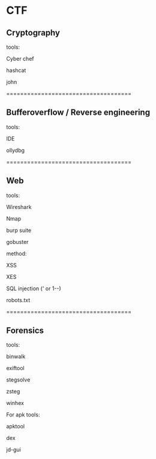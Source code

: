 # CTF
Cryptography
------------------------------------
tools:

Cyber chef

hashcat

john


====================================

Bufferoverflow / Reverse engineering
------------------------------------
tools:

IDE

ollydbg


====================================

Web
------------------------------------
tools:

Wireshark

Nmap

burp suite

gobuster

method:

XSS

XES

SQL injection (' or 1--)

robots.txt


====================================

Forensics
------------------------------------

tools:

binwalk

exiftool

stegsolve

zsteg

winhex


For apk tools:

apktool

dex

jd-gui
